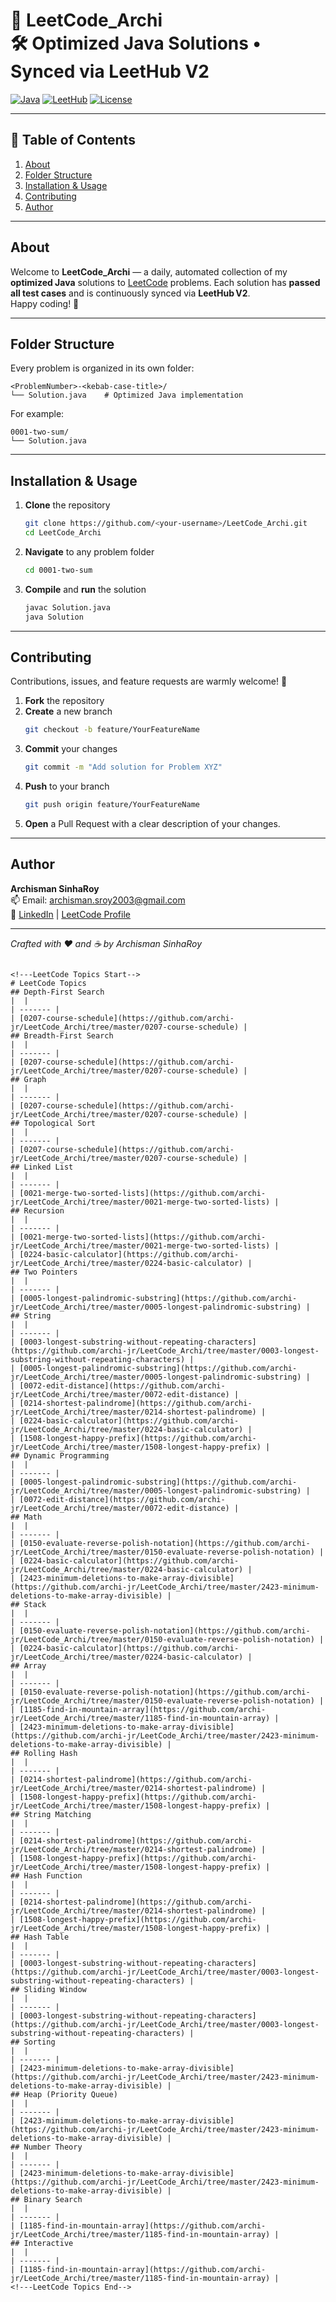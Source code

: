                                           
🚀 LeetCode_Archi  
🛠️  Optimized Java Solutions • Synced via LeetHub V2
==============================================================================


[![Java](https://img.shields.io/badge/Java-17-blue?logo=java)](https://www.java.com/) 
[![LeetHub](https://img.shields.io/badge/LeetHub-V2-green)](https://github.com/leet-hub/LeetHub) 
[![License](https://img.shields.io/badge/License-MIT-lightgrey)](#)

---

## 📖 Table of Contents

1. [About](#about)  
2. [Folder Structure](#folder-structure)  
3. [Installation & Usage](#installation--usage)  
4. [Contributing](#contributing)  
5. [Author](#author)  

---

## About

Welcome to **LeetCode_Archi** — a daily, automated collection of my **optimized Java** solutions to [LeetCode](https://leetcode.com/) problems. Each solution has **passed all test cases** and is continuously synced via **LeetHub V2**.  
Happy coding! 🎉

---

## Folder Structure

Every problem is organized in its own folder:

```
<ProblemNumber>-<kebab-case-title>/
└── Solution.java    # Optimized Java implementation
```

For example:

```
0001-two-sum/
└── Solution.java
```

---

## Installation & Usage

1. **Clone** the repository  
   ```bash
   git clone https://github.com/<your-username>/LeetCode_Archi.git
   cd LeetCode_Archi
   ```
2. **Navigate** to any problem folder  
   ```bash
   cd 0001-two-sum
   ```
3. **Compile** and **run** the solution  
   ```bash
   javac Solution.java
   java Solution
   ```

---

## Contributing

Contributions, issues, and feature requests are warmly welcome! 🙏

1. **Fork** the repository  
2. **Create** a new branch  
   ```bash
   git checkout -b feature/YourFeatureName
   ```
3. **Commit** your changes  
   ```bash
   git commit -m "Add solution for Problem XYZ"
   ```
4. **Push** to your branch  
   ```bash
   git push origin feature/YourFeatureName
   ```
5. **Open** a Pull Request with a clear description of your changes.

---

## Author

**Archisman SinhaRoy**  
📫 Email: archisman.sroy2003@gmail.com  
🔗 [LinkedIn](https://www.linkedin.com/in/archisman-sroy/) | [LeetCode Profile](https://leetcode.com/u/user7916bt/)  

---

*Crafted with ❤️ and ☕ by Archisman SinhaRoy*  
```

<!---LeetCode Topics Start-->
# LeetCode Topics
## Depth-First Search
|  |
| ------- |
| [0207-course-schedule](https://github.com/archi-jr/LeetCode_Archi/tree/master/0207-course-schedule) |
## Breadth-First Search
|  |
| ------- |
| [0207-course-schedule](https://github.com/archi-jr/LeetCode_Archi/tree/master/0207-course-schedule) |
## Graph
|  |
| ------- |
| [0207-course-schedule](https://github.com/archi-jr/LeetCode_Archi/tree/master/0207-course-schedule) |
## Topological Sort
|  |
| ------- |
| [0207-course-schedule](https://github.com/archi-jr/LeetCode_Archi/tree/master/0207-course-schedule) |
## Linked List
|  |
| ------- |
| [0021-merge-two-sorted-lists](https://github.com/archi-jr/LeetCode_Archi/tree/master/0021-merge-two-sorted-lists) |
## Recursion
|  |
| ------- |
| [0021-merge-two-sorted-lists](https://github.com/archi-jr/LeetCode_Archi/tree/master/0021-merge-two-sorted-lists) |
| [0224-basic-calculator](https://github.com/archi-jr/LeetCode_Archi/tree/master/0224-basic-calculator) |
## Two Pointers
|  |
| ------- |
| [0005-longest-palindromic-substring](https://github.com/archi-jr/LeetCode_Archi/tree/master/0005-longest-palindromic-substring) |
## String
|  |
| ------- |
| [0003-longest-substring-without-repeating-characters](https://github.com/archi-jr/LeetCode_Archi/tree/master/0003-longest-substring-without-repeating-characters) |
| [0005-longest-palindromic-substring](https://github.com/archi-jr/LeetCode_Archi/tree/master/0005-longest-palindromic-substring) |
| [0072-edit-distance](https://github.com/archi-jr/LeetCode_Archi/tree/master/0072-edit-distance) |
| [0214-shortest-palindrome](https://github.com/archi-jr/LeetCode_Archi/tree/master/0214-shortest-palindrome) |
| [0224-basic-calculator](https://github.com/archi-jr/LeetCode_Archi/tree/master/0224-basic-calculator) |
| [1508-longest-happy-prefix](https://github.com/archi-jr/LeetCode_Archi/tree/master/1508-longest-happy-prefix) |
## Dynamic Programming
|  |
| ------- |
| [0005-longest-palindromic-substring](https://github.com/archi-jr/LeetCode_Archi/tree/master/0005-longest-palindromic-substring) |
| [0072-edit-distance](https://github.com/archi-jr/LeetCode_Archi/tree/master/0072-edit-distance) |
## Math
|  |
| ------- |
| [0150-evaluate-reverse-polish-notation](https://github.com/archi-jr/LeetCode_Archi/tree/master/0150-evaluate-reverse-polish-notation) |
| [0224-basic-calculator](https://github.com/archi-jr/LeetCode_Archi/tree/master/0224-basic-calculator) |
| [2423-minimum-deletions-to-make-array-divisible](https://github.com/archi-jr/LeetCode_Archi/tree/master/2423-minimum-deletions-to-make-array-divisible) |
## Stack
|  |
| ------- |
| [0150-evaluate-reverse-polish-notation](https://github.com/archi-jr/LeetCode_Archi/tree/master/0150-evaluate-reverse-polish-notation) |
| [0224-basic-calculator](https://github.com/archi-jr/LeetCode_Archi/tree/master/0224-basic-calculator) |
## Array
|  |
| ------- |
| [0150-evaluate-reverse-polish-notation](https://github.com/archi-jr/LeetCode_Archi/tree/master/0150-evaluate-reverse-polish-notation) |
| [1185-find-in-mountain-array](https://github.com/archi-jr/LeetCode_Archi/tree/master/1185-find-in-mountain-array) |
| [2423-minimum-deletions-to-make-array-divisible](https://github.com/archi-jr/LeetCode_Archi/tree/master/2423-minimum-deletions-to-make-array-divisible) |
## Rolling Hash
|  |
| ------- |
| [0214-shortest-palindrome](https://github.com/archi-jr/LeetCode_Archi/tree/master/0214-shortest-palindrome) |
| [1508-longest-happy-prefix](https://github.com/archi-jr/LeetCode_Archi/tree/master/1508-longest-happy-prefix) |
## String Matching
|  |
| ------- |
| [0214-shortest-palindrome](https://github.com/archi-jr/LeetCode_Archi/tree/master/0214-shortest-palindrome) |
| [1508-longest-happy-prefix](https://github.com/archi-jr/LeetCode_Archi/tree/master/1508-longest-happy-prefix) |
## Hash Function
|  |
| ------- |
| [0214-shortest-palindrome](https://github.com/archi-jr/LeetCode_Archi/tree/master/0214-shortest-palindrome) |
| [1508-longest-happy-prefix](https://github.com/archi-jr/LeetCode_Archi/tree/master/1508-longest-happy-prefix) |
## Hash Table
|  |
| ------- |
| [0003-longest-substring-without-repeating-characters](https://github.com/archi-jr/LeetCode_Archi/tree/master/0003-longest-substring-without-repeating-characters) |
## Sliding Window
|  |
| ------- |
| [0003-longest-substring-without-repeating-characters](https://github.com/archi-jr/LeetCode_Archi/tree/master/0003-longest-substring-without-repeating-characters) |
## Sorting
|  |
| ------- |
| [2423-minimum-deletions-to-make-array-divisible](https://github.com/archi-jr/LeetCode_Archi/tree/master/2423-minimum-deletions-to-make-array-divisible) |
## Heap (Priority Queue)
|  |
| ------- |
| [2423-minimum-deletions-to-make-array-divisible](https://github.com/archi-jr/LeetCode_Archi/tree/master/2423-minimum-deletions-to-make-array-divisible) |
## Number Theory
|  |
| ------- |
| [2423-minimum-deletions-to-make-array-divisible](https://github.com/archi-jr/LeetCode_Archi/tree/master/2423-minimum-deletions-to-make-array-divisible) |
## Binary Search
|  |
| ------- |
| [1185-find-in-mountain-array](https://github.com/archi-jr/LeetCode_Archi/tree/master/1185-find-in-mountain-array) |
## Interactive
|  |
| ------- |
| [1185-find-in-mountain-array](https://github.com/archi-jr/LeetCode_Archi/tree/master/1185-find-in-mountain-array) |
<!---LeetCode Topics End-->
